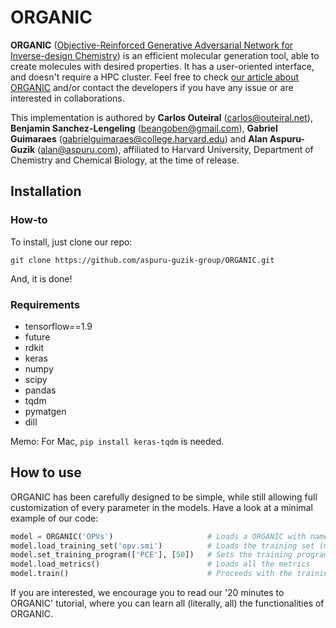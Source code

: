 # ORGANIC

**ORGANIC** ([Objective-Reinforced Generative Adversarial Network for Inverse-design Chemistry](https://chemrxiv.org/articles/ORGANIC_1_pdf/5309668)) is an efficient molecular generation tool, able to create molecules with desired properties. It has a user-oriented interface, and doesn't require a HPC cluster. Feel free to check [our article about ORGANIC](https://chemrxiv.org/articles/ORGANIC_1_pdf/5309668)  and/or contact the developers if you have any issue or are interested in collaborations.

This implementation is authored by **Carlos Outeiral** (carlos@outeiral.net), **Benjamin Sanchez-Lengeling** (beangoben@gmail.com), **Gabriel Guimaraes** (gabrielguimaraes@college.harvard.edu) and **Alan Aspuru-Guzik** (alan@aspuru.com), affiliated to Harvard University, Department of Chemistry and Chemical Biology, at the time of release.

## Installation
### How-to
To install, just clone our repo:

```
git clone https://github.com/aspuru-guzik-group/ORGANIC.git
```

And, it is done!

### Requirements

- tensorflow==1.9
- future
- rdkit
- keras
- numpy
- scipy
- pandas
- tqdm
- pymatgen
- dill

Memo: For Mac, `` pip install keras-tqdm `` is needed.

## How to use

ORGANIC has been carefully designed to be simple, while still allowing full customization of every parameter in the models. Have a look at a minimal example of our code:

```python
model = ORGANIC('OPVs')                     # Loads a ORGANIC with name 'OPVs'
model.load_training_set('opv.smi')          # Loads the training set (molecules encoded as SMILES)
model.set_training_program(['PCE'], [50])   # Sets the training program as 50 epochs with the PCE metric
model.load_metrics()                        # Loads all the metrics
model.train()                               # Proceeds with the training
```

If you are interested, we encourage you to read our '20 minutes to ORGANIC' tutorial, where you can learn all (literally, all) the functionalities of ORGANIC.

